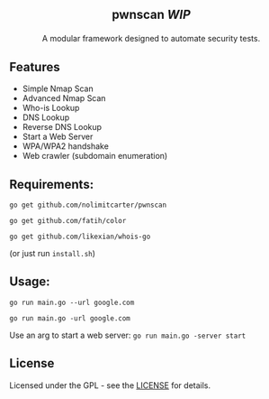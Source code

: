 ## <p align="center">pwnscan *WIP*
</p>

<p align="center">A modular framework designed to automate security tests.</p>

## Features 

* Simple Nmap Scan
* Advanced Nmap Scan
* Who-is Lookup
* DNS Lookup
* Reverse DNS Lookup
* Start a Web Server
* WPA/WPA2 handshake
* Web crawler (subdomain enumeration)

## Requirements: 

`go get github.com/nolimitcarter/pwnscan`

`go get github.com/fatih/color`

`go get github.com/likexian/whois-go`

(or just run `install.sh`) 

## Usage: 

`go run main.go --url google.com`

`go run main.go -url google.com`

Use an arg to start a web server: `go run main.go -server start`

## License

Licensed under the GPL - see the [LICENSE](LICENSE.md) for details.

